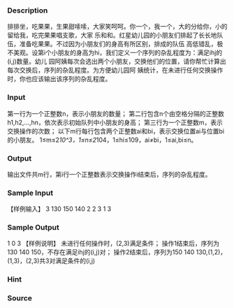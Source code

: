 
### Description
排排坐，吃果果，生果甜嗦嗦，大家笑呵呵。你一个，我一个，大的分给你，小的留给我，吃完果果唱支歌，大家
乐和和。红星幼儿园的小朋友们排起了长长地队伍，准备吃果果。不过因为小朋友们的身高有所区别，排成的队伍
高低错乱，极不美观。设第i个小朋友的身高为hi，我们定义一个序列的杂乱程度为：满足ihj的(i,j)数量。幼儿
园阿姨每次会选出两个小朋友，交换他们的位置，请你帮忙计算出每次交换后，序列的杂乱程度。为方便幼儿园阿
姨统计，在未进行任何交换操作时，你也应该输出该序列的杂乱程度。
### Input
第一行为一个正整数n，表示小朋友的数量；
第二行包含n个由空格分隔的正整数h1,h2,…,hn，依次表示初始队列中小朋友的身高；
第三行为一个正整数m，表示交换操作的次数；
以下m行每行包含两个正整数ai和bi，表示交换位置ai与位置bi的小朋友。
1≤m≤2*10^3，1≤n≤2*104，1≤hi≤109，ai≠bi，1≤ai,bi≤n。
### Output
输出文件共m行，第i行一个正整数表示交换操作i结束后，序列的杂乱程度。
### Sample Input
【样例输入】
3
130 150 140
2
2 3
1 3

### Sample Output
1
0
3
【样例说明】
未进行任何操作时，(2,3)满足条件；
操作1结束后，序列为130 140 150，不存在满足ihj的(i,j)对；
操作2结束后，序列为150 140 130,(1,2)，(1,3)，(2,3)共3对满足条件的(i,j)
### Hint

### Source
